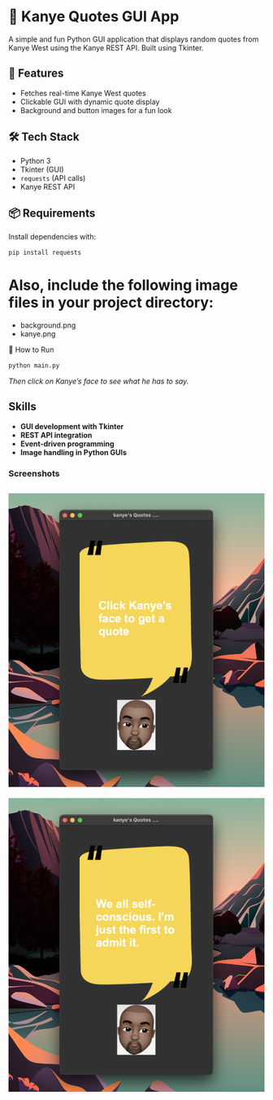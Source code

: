 # 🎤 Kanye Quotes GUI App

A simple and fun Python GUI application that displays random quotes from Kanye West using the Kanye REST API. Built using Tkinter.

## 🧠 Features

- Fetches real-time Kanye West quotes
- Clickable GUI with dynamic quote display
- Background and button images for a fun look

## 🛠️ Tech Stack

- Python 3
- Tkinter (GUI)
- `requests` (API calls)
- Kanye REST API

## 📦 Requirements

Install dependencies with:

```bash
pip install requests
```

# Also, include the following image files in your project directory:
 - background.png
 - kanye.png

🚀 How to Run
```bash
python main.py
```
*Then click on Kanye’s face to see what he has to say.*

## Skills
- **GUI development with Tkinter**
- **REST API integration**
- **Event-driven programming**
- **Image handling in Python GUIs**

### Screenshots
![screenshot3.png](screenshot3.png)
-------------------------------
![screenshot4.png](screenshot4.png)


